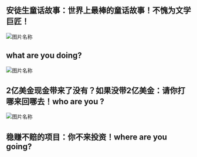 ## 安徒生童话故事：世界上最棒的童话故事！不愧为文学巨匠！

![图片名称](https://img3.doubanio.com/lpic/s1462312.jpg)

## what are you doing?

![图片名称](http://img1.gtimg.com/2010/pics/hv1/186/19/562/36549081.jpg)

## 2亿美金现金带来了没有？如果没带2亿美金：请你打哪来回哪去！who are you ?
 
![图片名称](http://sh.sinaimg.cn/2011/0503/U5952P18DT20110503132211.jpg)
 
## 稳赚不赔的项目：你不来投资！where are you going?
